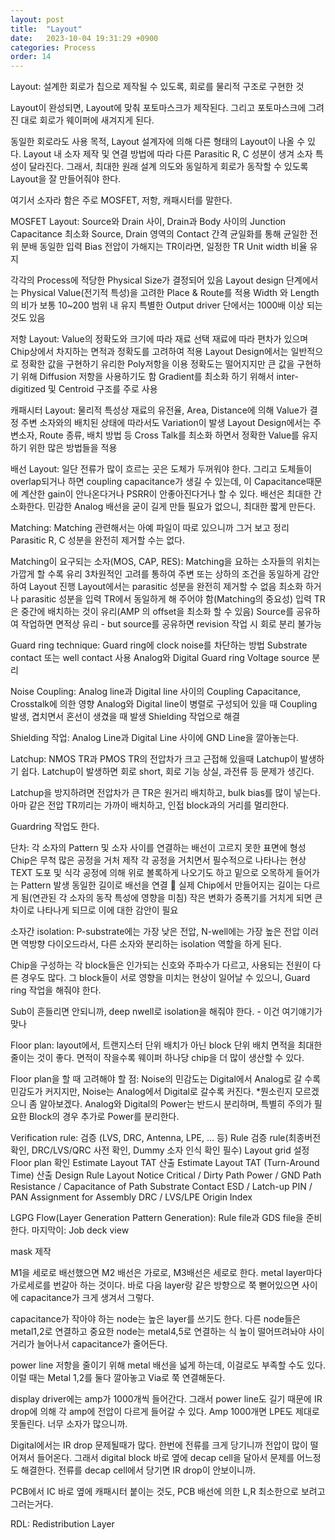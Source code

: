 ```yaml
---
layout: post
title:  "Layout"
date:   2023-10-04 19:31:29 +0900
categories: Process
order: 14
---
```


Layout: 설계한 회로가 칩으로 제작될 수 있도록, 회로를 물리적 구조로 구현한 것

Layout이 완성되면, Layout에 맞춰 포토마스크가 제작된다.
그리고 포토마스크에 그려진 대로 회로가 웨이퍼에 새겨지게 된다.


동일한 회로라도 사용 목적, Layout 설계자에 의해 다른 형태의 Layout이 나올 수 있다.
Layout 내 소자 제작 및 연결 방법에 따라 다른 Parasitic R, C 성분이 생겨 소자 특성이 달라진다.
그래서, 최대한 원래 설계 의도와 동일하게 회로가 동작할 수 있도록 Layout을 잘 만들어줘야 한다.

여기서 소자라 함은 주로 MOSFET, 저항, 캐패시터를 말한다.


MOSFET Layout:
Source와 Drain 사이, Drain과 Body 사이의 Junction Capacitance 최소화
Source, Drain 영역의 Contact 간격 균일화를 통해 균일한 전위 분배
동일한 입력 Bias 전압이 가해지는 TR이라면, 일정한  TR Unit width 비율 유지

각각의 Process에 적당한 Physical Size가 결정되어 있음
Layout design 단계에서는 Physical Value(전기적 특성)을 고려한 Place & Route를 적용
Width 와 Length의 비가 보통 10~200 범위 내 유지
특별한 Output driver 단에서는 1000배 이상 되는 것도 있음


저항 Layout:
Value의 정확도와 크기에 따라 재료 선택
재료에 따라 편차가 있으며 Chip상에서 차지하는 면적과 정확도를 고려하여 적용
Layout Design에서는 일반적으로 정확한 값을 구현하기 유리한 Poly저항을 이용
정확도는 떨어지지만 큰 값을 구현하기 위해 Diffusion 저항을 사용하기도 함
Gradient를 최소화 하기 위해서 inter-digitized 및 Centroid 구조를 주로 사용


캐패시터 Layout:
물리적 특성상 재료의 유전율,  Area, Distance에 의해 Value가 결정
주변 소자와의 배치된 상태에 따라서도 Variation이 발생
 Layout Design에서는 주변소자, Route 종류, 배치 방법 등 Cross Talk를 최소화 하면서 정확한 Value를 유지하기 위한 많은 방법들을 적용


배선 Layout:
일단 전류가 많이 흐르는 곳은 도체가 두꺼워야 한다.
그리고 도체들이 overlap되거나 하면 coupling capacitance가 생길 수 있는데,
이 Capacitance때문에 계산한 gain이 안나온다거나 PSRR이 안좋아진다거나 할 수 있다.
배선은 최대한 간소화한다. 민감한 Analog 배선을 굳이 길게 만들 필요가 없으니, 최대한 짧게 만든다.


Matching:
Matching 관련해서는 아예 파일이 따로 있으니까 그거 보고 정리
Parasitic R, C 성분을 완전히 제거할 수는 없다.

Matching이 요구되는 소자(MOS, CAP, RES):
Matching을 요하는 소자들의 위치는 가깝게 할 수록 유리
3차원적인 고려를 통하여 주변 또는 상하의 조건을 동일하게 감안하여 Layout 진행
Layout에서는  parasitic 성분을 완전히 제거할 수 없음
최소화 하거나 parasitic 성분을 입력 TR에서 동일하게 해 주어야 함(Matching의 중요성)
입력  TR은 중간에 배치하는 것이 유리(AMP 의 offset을 최소화 할 수 있음)
Source를 공유하여 작업하면 면적상 유리
     - but source를 공유하면  revision 작업 시 회로 분리 불가능


Guard ring technique:
Guard ring에 clock noise를 차단하는 방법
Substrate contact 또는 well contact 사용
Analog와 Digital Guard ring Voltage source 분리


Noise Coupling:
Analog line과 Digital line 사이의 Coupling Capacitance, Crosstalk에 의한 영향
Analog와 Digital line이 병렬로 구성되어 있을 때 Coupling 발생, 겹치면서 혼선이 생겼을 때 발생 
Shielding 작업으로 해결


Shielding 작업:
Analog Line과 Digital Line 사이에 GND Line을 깔아놓는다.


Latchup:
NMOS TR과 PMOS TR의 전압차가 크고 근접해 있을때 Latchup이 발생하기 쉽다.
Latchup이 발생하면 회로 short, 회로 기능 상실, 과전류 등 문제가 생긴다.

Latchup을 방지하려면 전압차가 큰 TR은 원거리 배치하고, bulk bias를 많이 넣는다.
아마 같은 전압 TR끼리는 가까이 배치하고, 인접 block과의 거리를 멀리한다.

Guardring 작업도 한다.

단차:
각 소자의 Pattern 및 소자 사이를 연결하는 배선이 고르지 못한 표면에 형성
Chip은 무척 많은 공정을 거처 제작
각 공정을 거치면서 필수적으로 나타나는 현상
TEXT 도포 및 식각 공정에 의해 위로 볼록하게 나오기도 하고 밑으로 오목하게 들어가는 Pattern 발생 
동일한 길이로 배선을 연결  실제 Chip에서 만들어지는 길이는 다르게 됨(연관된 각 소자의 동작 특성에 영향을 미침)
작은 변화가 증폭기를 거치게 되면 큰 차이로 나타나게 되므로 이에 대한 감안이 필요


소자간 isolation:
P-substrate에는 가장 낮은 전압, N-well에는 가장 높은 전압
이러면 역방향 다이오드라서, 다른 소자와 분리하는 isolation 역할을 하게 된다.

Chip을 구성하는 각 block들은 인가되는 신호와 주파수가 다르고, 사용되는 전원이 다른 경우도 많다. 그 block들이 서로 영향을 미치는 현상이 일어날 수 있으니, Guard ring 작업을 해줘야 한다.

Sub이 흔들리면 안되니까, deep nwell로 isolation을 해줘야 한다. - 이건 여기얘기가 맞나


Floor plan:
layout에서, 트랜지스터 단위 배치가 아닌 block 단위 배치
면적을 최대한 줄이는 것이 좋다.
면적이 작을수록 웨이퍼 하나당 chip을 더 많이 생산할 수 있다.

Floor plan을 할 때 고려해야 할 점:
Noise의 민감도는 Digital에서 Analog로 갈 수록 민감도가 커지지만, Noise는 Analog에서 Digital로 갈수록 커진다.
*뭔소린지 모르겠으니 좀 알아보겠다.
Analog와 Digital의 Power는 반드시 분리하며, 특별히 주의가 필요한 Block의 경우 추가로 Power를 분리한다.


Verification rule:
검증 (LVS, DRC, Antenna, LPE, ... 등) Rule
검증 rule(최종버전 확인, DRC/LVS/QRC 사전 확인, Dummy 소자 인식 확인 필수)
Layout grid 설정
Floor plan 확인
Estimate Layout TAT 산출
Estimate Layout TAT (Turn-Around Time) 산출
Design Rule
Layout Notice
Critical / Dirty Path
Power / GND Path
Resistance / Capacitance of Path
Substrate Contact
ESD / Latch-up
PIN / PAN Assignment for Assembly
DRC / LVS/LPE
Origin
Index


LGPG Flow(Layer Generation Pattern Generation):
Rule file과 GDS file을 준비한다.
마지막이:
Job deck view

mask 제작 

M1을 세로로 배선했으면 M2 배선은 가로로, M3배선은 세로로 한다.
metal layer마다 가로세로를 번갈아 하는 것이다.
바로 다음 layer랑 같은 방향으로 쭉 뻗어있으면 사이에 capacitance가 크게 생겨서 그렇다.

capacitance가 작아야 하는 node는 높은 layer를 쓰기도 한다.
다른 node들은 metal1,2로 연결하고 중요한 node는 metal4,5로 연결하는 식
높이 떨어뜨려놔야 사이 거리가 늘어나서 capacitance가 줄어든다.


power line 저항을 줄이기 위해 metal 배선을 넓게 하는데, 이걸로도 부족할 수도 있다.
이럴 때는 Metal 1,2를 둘다 깔아놓고 Via로 쭉 연결해둔다.


display driver에는 amp가 1000개씩 들어간다.
그래서 power line도 길기 때문에 IR drop에 의해 각 amp에 전압이 다르게 들어갈 수 있다.
Amp 1000개면 LPE도 제대로 못돌린다. 너무 소자가 많으니까.

Digital에서는 IR drop 문제될때가 많다. 한번에 전류를 크게 당기니까 전압이 많이 떨어져서 들어온다.
그래서 digital block 바로 옆에 decap cell을 달아서 문제를 어느정도 해결한다.
전류를 decap cell에서 당기면 IR drop이 안보이니까.

PCB에서 IC 바로 옆에 캐패시터 붙이는 것도, PCB 배선에 의한 L,R 최소한으로 보려고 그러는거다.


RDL: Redistribution Layer